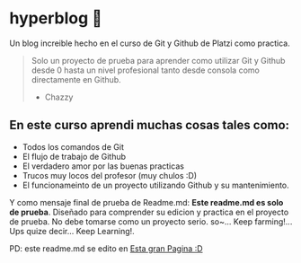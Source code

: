 # hyperblog 🤖
Un blog increible hecho en el curso de Git y Github de Platzi como practica.
> Solo un proyecto de prueba para aprender como utilizar Git y Github desde 0 hasta un nivel profesional tanto desde consola como directamente en Github.
> - Chazzy

## En este curso aprendi muchas cosas tales como:
* Todos los comandos de Git
* El flujo de trabajo de Github
* El verdadero amor por las buenas practicas
* Trucos muy locos del profesor (muy chulos :D)
* El funcionameinto de un proyecto utilizando Github y su mantenimiento.

Y como mensaje final de prueba de Readme.md: **Este readme.md es solo de prueba**. Diseñado para comprender su edicion y practica en el proyecto de prueba. No debe tomarse como un proyecto serio. so~... Keep farming!... Ups quize decir... Keep Learning!.

PD: este readme.md se edito en [Esta gran Pagina :D](http://https://pandao.github.io/editor.md/en.html "Esta gran Pagina :D")